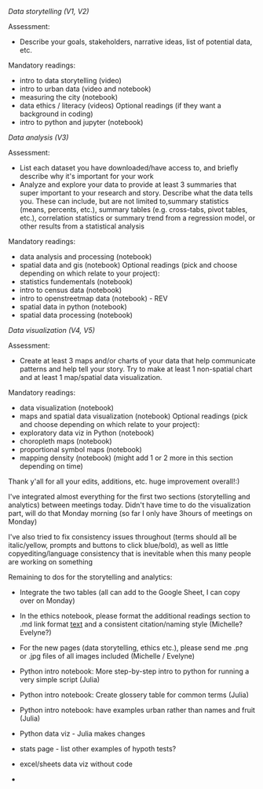 *Data storytelling (V1, V2)*

Assessment:
- Describe your goals, stakeholders, narrative ideas, list of potential data, etc.

Mandatory readings:
- intro to data storytelling (video)
- intro to urban data (video and notebook) 
- measuring the city (notebook)
- data ethics / literacy (videos)
Optional readings (if they want a background in coding)
- intro to python and jupyter (notebook)



*Data analysis (V3)*

Assessment:
- List each dataset you have downloaded/have access to, and briefly describe why it's important for your work
- Analyze and explore your data to provide at least 3 summaries that super important to your research and story. Describe what the data tells you. These can include, but are not limited to,summary statistics (means, percents, etc.), summary tables (e.g. cross-tabs, pivot tables, etc.), correlation statistics or summary trend from a regression model, or other results from a statistical analysis

Mandatory readings:
- data analysis and processing (notebook)
- spatial data and gis (notebook)
Optional readings (pick and choose depending on which relate to your project):
- statistics fundementals (notebook)
- intro to census data (notebook)
- intro to openstreetmap data (notebook) - REV
- spatial data in python (notebook)
- spatial data processing (notebook)



*Data visualization (V4, V5)*

Assessment:
- Create at least 3 maps and/or charts of your data that help communicate patterns and help tell your story. Try to make at least 1 non-spatial chart and at least 1 map/spatial data visualization.

Mandatory readings:
- data visualization (notebook)
- maps and spatial data visualization (notebook)
Optional readings (pick and choose depending on which relate to your project):
- exploratory data viz in Python (notebook)
- choropleth maps (notebook)
- proportional symbol maps (notebook)
- mapping density (notebook)
(might add 1 or 2 more in this section depending on time)



Thank y'all for all your edits, additions, etc. huge improvement overall!:)

I've integrated almost everything for the first two sections (storytelling and analytics) between meetings today. Didn't have time to do the visualization part, will do that Monday morning (so far I only have 3hours of meetings on Monday)

I've also tried to fix consistency issues throughout (terms should all be italic/yellow, prompts and buttons to click blue/bold), as well as little copyediting/language consistency that is inevitable when this many people are working on something

Remaining to dos for the storytelling and analytics:
- Integrate the two tables (all can add to the Google Sheet, I can copy over on Monday)
- In the ethics notebook, please format the additional readings section to .md link format [text](URL) and a consistent citation/naming style (Michelle? Evelyne?)
- For the new pages (data storytelling, ethics etc.), please send me .png or .jpg files of all images included (Michelle / Evelyne)
- Python intro notebook: More step-by-step intro to python for running a very simple script (Julia)
- Python intro notebook: Create glossery table for common terms (Julia)
- Python intro notebook: have examples urban rather than names and fruit (Julia)

- Python data viz - Julia makes changes

- stats page - list other examples of hypoth tests?
- excel/sheets data viz without code
- 